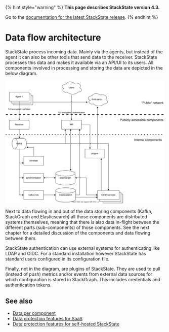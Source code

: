 {% hint style="warning" %}
**This page describes StackState version 4.3.**

Go to the [documentation for the latest StackState release](https://docs.stackstate.com/).
{% endhint %}

# Data flow architecture

StackState process incoming data. Mainly via the agents, but instead of the agent it can also be other tools that send data to the receiver. StackState processes this data and makes it available via an API/UI to its users. All components involved in processing and storing the data are depicted in the below diagram.

![Data flow](/.gitbook/assets/data-protection-data-flow.svg)
 
Next to data flowing in and out of the data storing components (Kafka, StackGraph and Elasticsearch) all those components are distributed systems themselves, meaning that there is also data in-flight between the different parts (sub-components) of those components. See the next chapter for a detailed discussion of the components and data flowing between them.

StackState authentication can use external systems for authenticating like LDAP and OIDC. For a standard installation however StackState has standard users configured in its configuration file.

Finally, not in the diagram, are plugins of StackState. They are used to pull (instead of push) metrics and/or events from external data sources for which configuration is stored in StackGraph. This includes credentials and authentication tokens.

## See also

* [Data per component](/use/introduction-to-stackstate/data-protection/data-per-component.md)
* [Data protection features for SaaS](/use/introduction-to-stackstate/data-protection/saas.md)
* [Data protection features for self-hosted StackState](/use/introduction-to-stackstate/data-protection/self-hosted.md)
